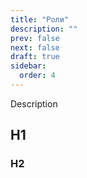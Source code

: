 ```yaml
---
title: "Роли"
description: ""
prev: false
next: false
draft: true
sidebar:
  order: 4
---
```


Description

## H1

### H2

